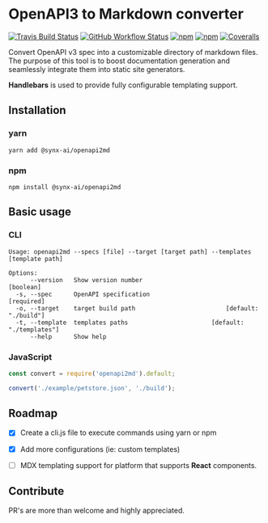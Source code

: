 # OpenAPI3 to Markdown converter
[![Travis Build Status](https://img.shields.io/travis/synx-ai/openapi2md?logo=travis)](https://travis-ci.com/synx-ai/openapi2md) [![GitHub Workflow Status](https://img.shields.io/github/workflow/status/synx-ai/openapi2md/Node.js%20Package?label=package&logo=github)](https://github.com/synx-ai/openapi2md/actions/workflows/package.yml) [![npm](https://img.shields.io/npm/v/@synx-ai/openapi2md?logo=npm)](https://www.npmjs.com/package/@synx-ai/openapi2md) [![npm](https://img.shields.io/npm/dw/@synx-ai/openapi2md?logo=npm)](https://www.npmjs.com/package/@synx-ai/openapi2md) [![Coveralls](https://img.shields.io/coveralls/github/synx-ai/openapi2md?logo=coveralls)](https://coveralls.io/github/synx-ai/openapi2md)

Convert OpenAPI v3 spec into a customizable directory of markdown files. The purpose of this tool is to boost documentation generation and seamlessly integrate them into static site generators.

**Handlebars** is used to provide fully configurable templating support.


## Installation

### yarn
```console
yarn add @synx-ai/openapi2md
```

### npm
```console
npm install @synx-ai/openapi2md
```


## Basic usage

### CLI
```console
Usage: openapi2md --specs [file] --target [target path] --templates [template path]

Options:
      --version   Show version number                                  [boolean]
  -s, --spec      OpenAPI specification                               [required]
  -o, --target    target build path                         [default: "./build"]
  -t, --template  templates paths                       [default: "./templates"]
      --help      Show help
```

### JavaScript
```javascript
const convert = require('openapi2md').default;

convert('./example/petstore.json', './build');
```


## Roadmap
- [X] Create a cli.js file to execute commands using yarn or npm
- [X] Add more configurations (ie: custom templates)
- [ ] MDX templating support for platform that supports **React** components.


## Contribute
PR's are more than welcome and highly appreciated.
